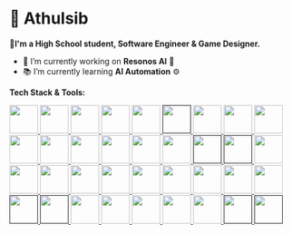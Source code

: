 
<!--
**Athishh/Athishh** is a ✨ _special_ ✨ repository because its `README.md` (this file) appears on your GitHub profile.

Here are some ideas to get you started:

- 🔭 I’m currently working on ...
- 🌱 I’m currently learning ...
- 👯 I’m looking to collaborate on ...
- 🤔 I’m looking for help with ...
- 💬 Ask me about ...
- 📫 How to reach me: ...
- 😄 Pronouns: ...
- ⚡ Fun fact: ...
-->
# 🔱 Athulsib

🌟**I'm a High School student, Software Engineer & Game Designer.**

- 🚀 I’m currently working on **Resonos AI** 🤖
- 📚 I’m currently learning **AI Automation** ⚙️
<!--- 🎩 I’m looking to collaborate on **Unique ideas** or **Projects in a Competitive Area**-->

**Tech Stack & Tools:**
<p> 
<!-- Java -->
 <a href="https://www.java.com/" target="_blank"> <img src="https://cdn.jsdelivr.net/gh/devicons/devicon/icons/java/java-original-wordmark.svg" width="50" height="50"/>  
 <!-- Lua -->
 <a href="https://www.lua.org/" target="_blank"> <img src="https://cdn.jsdelivr.net/gh/devicons/devicon@latest/icons/lua/lua-plain.svg" width="50" height="50"/>  
 <!-- Python -->
 <a href="https://www.python.org/" target="_blank"> <img src="https://cdn.jsdelivr.net/gh/devicons/devicon/icons/python/python-original-wordmark.svg" width="50" height="50"/>  
 <!-- HTML-->
 <a href="https://en.wikipedia.org/wiki/HTML" target="_blank"> <img src="https://cdn.jsdelivr.net/gh/devicons/devicon@latest/icons/html5/html5-plain.svg" width="50" height="50"/>  
 <!-- CSS -->
 <a href="https://en.wikipedia.org/wiki/CSS" target="_blank"> <img src="https://cdn.jsdelivr.net/gh/devicons/devicon@latest/icons/css3/css3-plain.svg" width="50" height="50"/>
  <!-- Tailwind -->
 <a href="" target="_blank"> <img src="https://cdn.jsdelivr.net/gh/devicons/devicon@latest/icons/tailwindcss/tailwindcss-original.svg" width="50" height="50"/> 
  <!-- JS -->
 <a href="https://en.wikipedia.org/wiki/JavaScript" target="_blank"> <img src="https://cdn.jsdelivr.net/gh/devicons/devicon@latest/icons/javascript/javascript-original.svg" width="50" height="50"/>  
  <!-- TS -->
 <a href="https://www.typescriptlang.org/" target="_blank"> <img src="https://cdn.jsdelivr.net/gh/devicons/devicon@latest/icons/typescript/typescript-original.svg" width="50" height="50"/>  
  <!-- React -->
 <a href="https://react.dev/" target="_blank"> <img src="https://cdn.jsdelivr.net/gh/devicons/devicon@latest/icons/react/react-original.svg" width="50" height="50"/>  
 <!--GIT-->
 <a href="https://git-scm.com/" target="_blank"> <img src="https://cdn.jsdelivr.net/gh/devicons/devicon@latest/icons/git/git-original.svg" width="50" height="50"/>  
 <!--BASH-->
 <a href="https://en.wikipedia.org/wiki/Bash_(Unix_shell)" target="_blank"> <img src="https://cdn.jsdelivr.net/gh/devicons/devicon@latest/icons/bash/bash-original.svg" width="50" height="50"/>  
 <!--GITHUB-->
 <a href="https://www.github.com/" target="_blank"> <img src="https://cdn.jsdelivr.net/gh/devicons/devicon@latest/icons/github/github-original.svg" width="50" height="50"/>  
 <!-- IntelliJ -->
 <a href="https://www.jetbrains.com/idea/" target="_blank"> <img src="https://brandslogos.com/wp-content/uploads/images/large/intellij-idea-logo.png" width="50" height="50"/> 
 <!-- PyCharm -->
 <a href="https://www.jetbrains.com/pycharm/" target="_blank"> <img src="https://cdn.jsdelivr.net/gh/devicons/devicon@latest/icons/pycharm/pycharm-original.svg" width="50" height="50"/> 
 <!-- VSCode -->
 <a href="https://code.visualstudio.com/" target="_blank"> <img src="https://cdn.jsdelivr.net/gh/devicons/devicon/icons/vscode/vscode-original.svg" width="50" height="50"/>
  <!-- Powershell -->
 <a href="" target="_blank"> <img src="https://cdn.jsdelivr.net/gh/devicons/devicon@latest/icons/powershell/powershell-original.svg" width="50" height="50"/> 
  <!-- Windows -->
 <a href="" target="_blank"> <img src="https://cdn.jsdelivr.net/gh/devicons/devicon@latest/icons/windows11/windows11-original.svg" width="50" height="50"/> 
 <!-- Linux -->
 <a href="https://www.linux.org" target="_blank"> <img src="https://cdn.jsdelivr.net/gh/devicons/devicon@latest/icons/linux/linux-original.svg" width="50" height="50"/> 
   <!-- Ubuntu -->
 <a href="https://www.ubuntu.org" target="_blank"> <img src="https://cdn.jsdelivr.net/gh/devicons/devicon@latest/icons/ubuntu/ubuntu-original.svg" width="50" height="50"/> 
   <!-- Debian -->
 <a href="https://www.debian.org/" target="_blank"> <img src="https://cdn.jsdelivr.net/gh/devicons/devicon@latest/icons/debian/debian-original.svg" width="50" height="50"/> 
   <!-- Fedora -->
 <a href="https://fedoraproject.org/" target="_blank"> <img src="https://cdn.jsdelivr.net/gh/devicons/devicon@latest/icons/fedora/fedora-plain.svg" width="50" height="50"/> 
   <!-- Kali Linux -->
 <a href="https://www.kali.org" target="_blank"> <img src="https://cdn.jsdelivr.net/gh/devicons/devicon@latest/icons/kalilinux/kalilinux-original-wordmark.svg" width="50" height="50"/> 
   <!-- Linux Mint -->
 <a href="https://linuxmint.com/" target="_blank"> <img src="https://cdn.jsdelivr.net/gh/devicons/devicon@latest/icons/linuxmint/linuxmint-original.svg" width="50" height="50"/> 
 <!-- Maven -->
 <a href="https://maven.apache.org/" target="_blank"> <img src="https://cdn.jsdelivr.net/gh/devicons/devicon@latest/icons/maven/maven-original.svg" width="50" height="50"/>
  <!-- Gradle -->
 <a href="https://gradle.org/" target="_blank"> <img src="https://cdn.jsdelivr.net/gh/devicons/devicon@latest/icons/gradle/gradle-original.svg" width="50" height="50"/>  
 <!-- Mongo -->
 <a href="https://www.mongodb.com/" target="_blank"> <img src="https://cdn.jsdelivr.net/gh/devicons/devicon/icons/mongodb/mongodb-original-wordmark.svg" width="50" height="50"/>
<!-- MySQL -->
 <a href="https://www.mysql.com/" target="_blank"> <img src="https://cdn.jsdelivr.net/gh/devicons/devicon@latest/icons/mysql/mysql-original-wordmark.svg" width="50" height="50"/>
 <!-- SqLite -->
 <a href="" target="_blank"> <img src="https://cdn.jsdelivr.net/gh/devicons/devicon@latest/icons/sqlite/sqlite-original.svg" width="50" height="50"/>
 <!-- Postgres -->
 <a href="" target="_blank"> <img src="https://cdn.jsdelivr.net/gh/devicons/devicon@latest/icons/postgresql/postgresql-original.svg" width="50" height="50"/>  
<!-- Redis -->
 <a href="https://redis.io/" target="_blank"> <img src="https://cdn.jsdelivr.net/gh/devicons/devicon/icons/redis/redis-original-wordmark.svg" width="50" height="50"/> 
  <!-- AWS -->
 <a href="https://aws.amazon.com/" target="_blank"> <img src="https://cdn.jsdelivr.net/gh/devicons/devicon@latest/icons/amazonwebservices/amazonwebservices-original-wordmark.svg" width="50" height="50"/>
<!-- Azure -->
 <a href="https://azure.microsoft.com/en-in/" target="_blank"> <img src="https://cdn.jsdelivr.net/gh/devicons/devicon@latest/icons/azure/azure-original.svg" width="50" height="50"/> 
 <!-- Oracle Cloud -->
 <a href="https://www.oracle.com/cloud/" target="_blank"> <img src="https://cdn.jsdelivr.net/gh/devicons/devicon@latest/icons/oracle/oracle-original.svg" width="50" height="50"/> 
  <!--Google Cloud -->
 <a href="https://cloud.google.com/" target="_blank"> <img src="https://cdn.jsdelivr.net/gh/devicons/devicon@latest/icons/googlecloud/googlecloud-original.svg" width="50" height="50"/>
  <!--ngrok -->
 <a href="" target="_blank"> <img src="https://cdn.jsdelivr.net/gh/devicons/devicon@latest/icons/ngrok/ngrok-original.svg" width="50" height="50"/>
 <!-- npm -->
 <a href="" target="_blank"> <img src="https://cdn.jsdelivr.net/gh/devicons/devicon@latest/icons/npm/npm-original.svg" width="50" height="50"/> 
 
  
</a></p>
